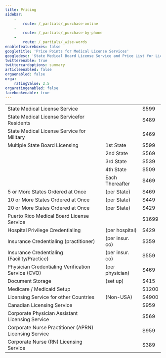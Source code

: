 ```yaml
---
title: Pricing
sidebar:
    -
        route: /_partials/_purchase-online
    -
        route: /_partials/_purchase-by-phone
    -
        route: /_partials/_wise-words
enablefeatureboxes: false
googletitle: 'Price Points for Medical License Services'
googledesc: 'State Medical Board License Service and Price List for Licensing and Credentialing Physicians Doctors, Nurses, Nurse Practitioners, and Physician Assistants.'
twitterenable: true
twittercardoptions: summary
articleenabled: false
orgaenabled: false
orga:
    ratingValue: 2.5
orgaratingenabled: false
facebookenable: true
---
```


<div class="table-responsive">
<table class="table">
<tbody>
<tr>
<td>State Medical License Service</td>
<td>&nbsp;</td>
<td>$599</td>
</tr>
<tr>
<td>State Medical License Servicefor Residents</td>
<td>&nbsp;</td>
<td>$489</td>
</tr>
<tr>
<td>State Medical License Service for Military</td>
<td>&nbsp;</td>
<td>$469</td>
</tr>
<tr>
<td>Multiple State Board Licensing</td>
<td>1st State</td>
<td>$599</td>
</tr>
<tr>
<td>&nbsp;</td>
<td>2nd State</td>
<td>$569</td>
</tr>
<tr>
<td>&nbsp;</td>
<td>3rd State</td>
<td>$539</td>
</tr>
<tr>
<td>&nbsp;</td>
<td>4th State</td>
<td>$509</td>
</tr>
<tr>
<td>&nbsp;</td>
<td>Each Thereafter</td>
<td>$469</td>
</tr>
<tr>
<td>5 or More States Ordered at Once</td>
<td>(per State)</td>
<td>$469</td>
</tr>
<tr>
<td>10 or More States Ordered at Once</td>
<td>(per State)</td>
<td>$449</td>
</tr>
<tr>
<td>20 or More States Ordered at Once</td>
<td>(per State)</td>
<td>$429</td>
</tr>
<tr>
<td>Puerto Rico Medical Board License Service</td>
<td>&nbsp;</td>
<td>$1699</td>
</tr>
<tr>
<td>Hospital Privilege Credentialing</td>
<td>(per hospital)</td>
<td>$429</td>
</tr>
<tr>
<td>Insurance Credentialing (practitioner)</td>
<td>(per insur. co)</td>
<td>$359</td>
</tr>
<tr>
<td>Insurance Credentialing (Facility/Practice)</td>
<td>(per insur. co)</td>
<td>$559</td>
</tr>
<tr>
<td>Physician Credentialing Verification Service (CVO)</td>
<td>(per physician)</td>
<td>$469</td>
</tr>
<tr>
<td>Document Storage</td>
<td>(set up)</td>
<td>$415</td>
</tr>
<tr>
<td>Medicare / Medicaid Setup</td>
<td>&nbsp;</td>
<td>$1200</td>
</tr>
<tr>
<td>Licensing Service for other Countries</td>
<td>(Non-USA)</td>
<td>$4900</td>
</tr>
<tr>
<td>Canadian Licensing Service</td>
<td>&nbsp;</td>
<td>$959</td>
</tr>
<tr>
<td>Corporate Physician Assistant Licensing Service</td>
<td>&nbsp;</td>
<td>$569</td>
</tr>
<tr>
<td>Corporate Nurse Practitioner (APRN) Licensing Service</td>
<td>&nbsp;</td>
<td>$959</td>
</tr>
<tr>
<td>Corporate Nurse (RN) Licensing Service</td>
<td>&nbsp;</td>
<td>$389</td>
</tr>
</tbody>
</table>
</div>